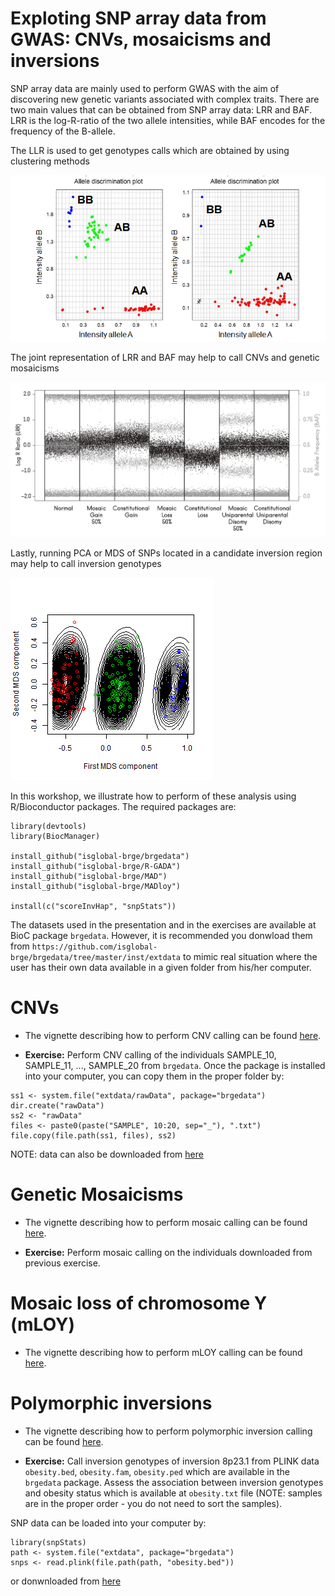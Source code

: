 # Exploting SNP array data from GWAS: CNVs, mosaicisms and inversions

SNP array data are mainly used to perform GWAS with the aim of discovering new genetic variants associated with complex traits. There are two main values that can be obtained from SNP array data: LRR and BAF. LRR is the log-R-ratio of the two allele intensities, while BAF encodes for the frequency of the B-allele. 

The LLR is used to get genotypes calls which are obtained by using clustering methods

![](figures/allele_intensities_2.png)

The joint representation of LRR and BAF may help to call CNVs and genetic mosaicisms

![](figures/CNV_mosaicism.png)


Lastly, running PCA or MDS of SNPs located in a candidate inversion region may help to call inversion genotypes

![](figures/invCallCEU.png)

In this workshop, we illustrate how to perform of these analysis using R/Bioconductor packages. The required packages are:

```
library(devtools)
library(BiocManager)

install_github("isglobal-brge/brgedata")
install_github("isglobal-brge/R-GADA")
install_github("isglobal-brge/MAD")
install_github("isglobal-brge/MADloy")

install(c("scoreInvHap", "snpStats"))
```

The datasets used in the presentation and in the exercises are available at BioC package `brgedata`. However, it is recommended you donwload them from `https://github.com/isglobal-brge/brgedata/tree/master/inst/extdata` to mimic real situation where the user has their own data available in a given folder from his/her computer. 


# CNVs

- The vignette describing how to perform CNV calling can be found [here](https://htmlpreview.github.io/?https://github.com/isglobal-brge/R-GADA/blob/master/vignettes/R-GADA.html).

- **Exercise:** Perform CNV calling of the individuals SAMPLE_10, SAMPLE_11, ..., SAMPLE_20 from `brgedata`. Once the package is installed into your computer, you can copy them in the proper folder by:


```
ss1 <- system.file("extdata/rawData", package="brgedata")
dir.create("rawData")
ss2 <- "rawData"
files <- paste0(paste("SAMPLE", 10:20, sep="_"), ".txt")
file.copy(file.path(ss1, files), ss2)
```

NOTE: data can also be downloaded from [here](https://drive.google.com/open?id=1owbzcTHJZU_Tn0892B598_-L3HJitNQB)


# Genetic Mosaicisms

- The vignette describing how to perform mosaic calling can be found [here](https://htmlpreview.github.io/?https://github.com/isglobal-brge/MAD/blob/master/vignettes/MAD.html).

- **Exercise:** Perform mosaic calling on the individuals downloaded from previous exercise. 


# Mosaic loss of chromosome Y (mLOY)

- The vignette describing how to perform mLOY calling can be found [here](https://htmlpreview.github.io/?https://github.com/isglobal-brge/MADloy/blob/master/vignettes/MADloy.html).


# Polymorphic inversions

- The vignette describing how to perform polymorphic inversion calling can be found [here](https://htmlpreview.github.io/?https://github.com/isglobal-brge/scoreInvHap/blob/master/vignettes/scoreInvHap.html).


- **Exercise:** Call inversion genotypes of inversion 8p23.1 from PLINK data `obesity.bed`, `obesity.fam`, `obesity.ped` which are available in the `brgedata` package. Assess the association between inversion genotypes and obesity status which is available at `obesity.txt` file (NOTE: samples are in the proper order - you do not need to sort the samples). 

SNP data can be loaded into your computer by:

```
library(snpStats)
path <- system.file("extdata", package="brgedata")
snps <- read.plink(file.path(path, "obesity.bed"))
```

or donwnloaded from [here](https://drive.google.com/open?id=1PMWciIl7Y1lBeWcBdsB7bCuBFSpWcruA)
